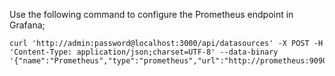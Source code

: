 Use the following command to configure the Prometheus endpoint in Grafana;

```
curl 'http://admin:password@localhost:3000/api/datasources' -X POST -H 'Content-Type: application/json;charset=UTF-8' --data-binary '{"name":"Prometheus","type":"prometheus","url":"http://prometheus:9090","access":"proxy","isDefault":true}'
```

